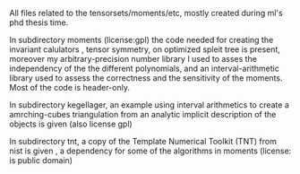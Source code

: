 All files related to the tensorsets/moments/etc, mostly created during ml's phd thesis time.

In subdirectory moments (license:gpl) the code needed for creating the invariant calulators , tensor symmetry, on optimized spleit tree is present, moreover my arbitrary-precision number library I used to asses the independency of the the different polynomials, and an interval-arithmetic library used to assess the correctness and the sensitivity of the moments.
Most of the code is header-only.


In subdirectory kegellager, an example using  interval arithmetics to create a amrching-cubes triangulation from an analytic implicit description of the objects is given (also license gpl)

In subdirectory tnt, a copy of the Template Numerical Toolkit (TNT) from nist is given , a dependency for some of the algorithms in moments (license: is public domain)








